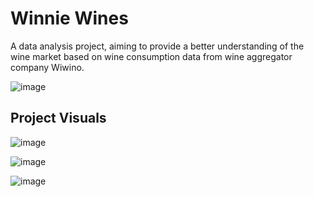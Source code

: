 # Winnie Wines

A data analysis project, aiming to provide a better understanding of the wine market based on wine consumption data from wine aggregator company Wiwino.

![image](https://github.com/emsuru/winnie-wines/assets/141214124/03ae3960-483f-4ba9-934f-3a55ebfcabf1)


## Project Visuals

![image](https://github.com/emsuru/winnie-wines/assets/141214124/9edc5bff-7a60-402f-8041-9f8e29a2ea81)

![image](https://github.com/emsuru/winnie-wines/assets/141214124/0faed7e4-598d-4347-a4e2-ea0aa5435b2f)

![image](https://github.com/emsuru/winnie-wines/assets/141214124/2106ef18-1229-47be-8ff9-bb3445f07151)
